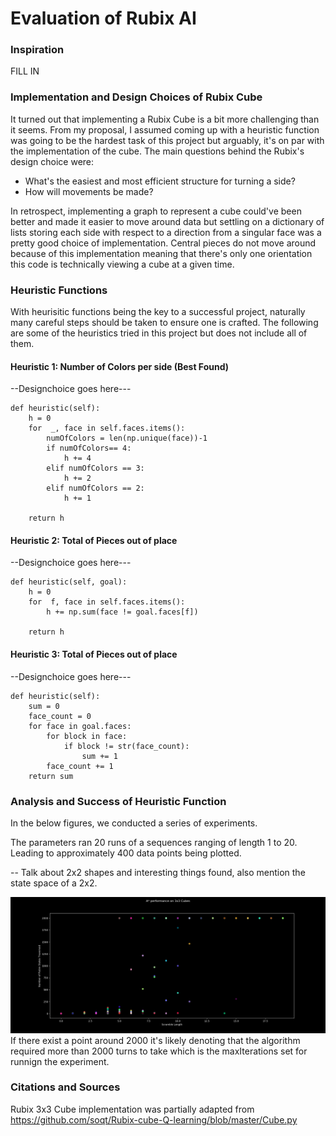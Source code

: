 # Evaluation of Rubix AI

### Inspiration

FILL IN


### Implementation and Design Choices of Rubix Cube
It turned out that implementing a Rubix Cube is a bit more challenging than it seems. From my proposal, I assumed coming up with a heuristic function was going to be the hardest task of this project but arguably, it's on par with the implementation of the cube. The main questions behind the Rubix's design choice were: 

- What's the easiest and most efficient structure for turning a side?
- How will movements be made?

In retrospect, implementing a graph to represent a cube could've been better and made it easier to move around data but settling on a dictionary of lists storing each side with respect to a direction from a singular face was a pretty good choice of implementation. Central pieces do not move around because of this implementation meaning that there's only one orientation this code is technically viewing a cube at a given time.


### Heuristic Functions

With heurisitic functions being the key to a successful project, naturally many careful steps should be taken to ensure one is crafted. The following are some of the heuristics tried in this project but does not include all of them.

#### Heuristic 1: Number of Colors per side (Best Found)
--Designchoice goes here---

    def heuristic(self):
        h = 0
        for  _, face in self.faces.items():
            numOfColors = len(np.unique(face))-1 
            if numOfColors== 4:
                h += 4
            elif numOfColors == 3:
                h += 2
            elif numOfColors == 2:
                h += 1

        return h

#### Heuristic 2: Total of Pieces out of place
--Designchoice goes here---

    def heuristic(self, goal):
        h = 0
        for  f, face in self.faces.items():
            h += np.sum(face != goal.faces[f])

        return h

#### Heuristic 3: Total of Pieces out of place
--Designchoice goes here---

    def heuristic(self):
        sum = 0
        face_count = 0
        for face in goal.faces:
            for block in face:
                if block != str(face_count):
                    sum += 1
            face_count += 1
        return sum



### Analysis and Success of Heuristic Function

In the below figures, we conducted a series of experiments.

The parameters ran 20 runs of a sequences ranging of length 1 to 20. Leading to approximately 400 data points being plotted.


-- Talk about 2x2 shapes and interesting things found, also mention the state space of a 2x2.

![2x2CubeData](figures/AStar3x3heur1XTRA.png)
If there exist a point around 2000 it's likely denoting that the algorithm required more than 2000 turns to take which is the maxIterations set for runnign the experiment.


### Citations and Sources

Rubix 3x3 Cube implementation was partially adapted from https://github.com/soqt/Rubix-cube-Q-learning/blob/master/Cube.py
